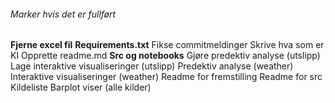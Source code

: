 ###### Marker hvis det er fullført


**Fjerne excel fil**
**Requirements.txt**
Fikse commitmeldinger
Skrive hva som er KI
Opprette readme.md
**Src og notebooks**
Gjøre predektiv analyse (utslipp)
Lage interaktive visualiseringer (utslipp)
Predektiv analyse (weather)
Interaktive visualiseringer (weather)
Readme for fremstilling
Readme for src
Kildeliste
Barplot viser (alle kilder) 





